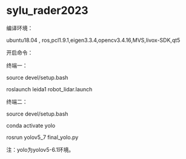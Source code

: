 # sylu_rader2023

编译环境：

ubuntu18.04 , ros,pcl1.9.1,eigen3.3.4,opencv3.4.16,MVS,livox-SDK,qt5

开启命令：

终端一：

source devel/setup.bash

roslaunch leida1 robot_lidar.launch

终端二：

source devel/setup.bash

conda activate yolo   

rosrun yolov5_7 final_yolo.py

注：yolo为yolov5-6.1环境。

